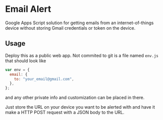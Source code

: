 # Email Alert

Google Apps Script solution for getting emails from an internet-of-things
device without storing Gmail credentials or token on the device.

## Usage

Deploy this as a public web app. Not commited to git is a file named `env.js`
that should look like

```js
var env = {
  email: {
    to: "your_email@gmail.com",
  },
};
```

and any other private info and customization can be placed in there.

Just store the URL on your device you want to be alerted with and have it
make a HTTP POST request with a JSON body to the URL.
